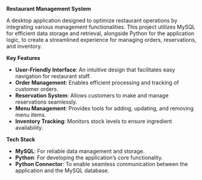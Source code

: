 **Restaurant Management System**

A desktop application designed to optimize restaurant operations by integrating various management functionalities. This project utilizes MySQL for efficient data storage and retrieval, alongside Python for the application logic, to create a streamlined experience for managing orders, reservations, and inventory.

**Key Features**

- **User-Friendly Interface**: An intuitive design that facilitates easy navigation for restaurant staff.
- **Order Management**: Enables efficient processing and tracking of customer orders.
- **Reservation System**: Allows customers to make and manage reservations seamlessly.
- **Menu Management**: Provides tools for adding, updating, and removing menu items.
- **Inventory Tracking**: Monitors stock levels to ensure ingredient availability.

**Tech Stack**

- **MySQL**: For reliable data management and storage.
- **Python**: For developing the application’s core functionality.
- **Python Connector**: To enable seamless communication between the application and the MySQL database.
